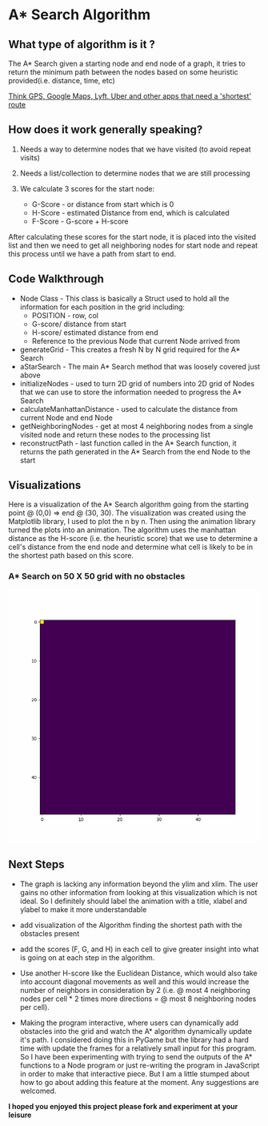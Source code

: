 # A* Search Algorithm
## What type of algorithm is it ?
The A* Search given a starting node and end node of a graph, it tries to return the minimum path between the nodes based on some heuristic provided(i.e. distance, time, etc)

[Think GPS, Google Maps, Lyft, Uber and other apps that need a 'shortest' route ](https://www.google.com/maps/dir/RPM+Raceway+%7C+Race+Play+More,+Caven+Point+Road,+Jersey+City,+NJ/New+York,+NY/@40.7186414,-74.1041897,12z/data=!4m14!4m13!1m5!1m1!1s0x89c250e37a00c263:0x6ebef698e721f02d!2m2!1d-74.0731389!2d40.6997346!1m5!1m1!1s0x89c24fa5d33f083b:0xc80b8f06e177fe62!2m2!1d-74.0059728!2d40.7127753!3e0)

## How does it work generally speaking?
1. Needs a way to determine nodes that we have visited (to avoid repeat visits)

2. Needs a list/collection to determine nodes that we are still processing

3. We calculate 3 scores for the start node:
    * G-Score - or distance from start which is 0
    * H-Score - estimated Distance from end, which is calculated
    * F-Score - G-score + H-score

After calculating these scores for the start node, it is placed into the visited list and then we need to get all neighboring nodes for start node and repeat this process until we have a path from start to end.

## Code Walkthrough
* Node Class - This class is basically a Struct used to hold all the information for each position in the grid including:
    * POSITION - row, col
    * G-score/ distance from start
    * H-score/ estimated distance from end
    * Reference to the previous Node that current Node arrived from
* generateGrid - This creates a fresh N by N grid required for the A* Search
* aStarSearch - The main A* Search method that was loosely covered just above
* initializeNodes - used to turn 2D grid of numbers into 2D grid of Nodes that we can use to store the information needed to progress the A* Search
* calculateManhattanDistance - used to calculate the distance from current Node and end Node
* getNeighboringNodes - get at most 4 neighboring nodes from a single visited node and return these nodes to the processing list
* reconstructPath - last function called in the A* Search function, it returns the path generated in the A* Search from the end Node to the start

## Visualizations
Here is a visualization of the A* Search algorithm going from the starting point @ (0,0) => end @ (30, 30). The visualization was created using the Matplotlib library, I used to plot the n by n. Then using the animation library turned the plots into an animation. The algorithm uses the manhattan distance as the H-score (i.e. the heuristic score) that we use to determine a cell's distance from the end node and determine what cell is likely to be in the shortest path based on this score.

### A* Search on 50 X 50 grid with no obstacles
![](test_anim.gif)

## Next Steps
* The graph is lacking any information beyond the ylim and xlim. The user gains no other information from looking at this visualization which is not ideal. So I definitely should label the animation with a title, xlabel and ylabel to make it more understandable

* add visualization of the Algorithm finding the shortest path with the obstacles present

* add the scores (F, G, and H) in each cell to give greater insight into what is going on at each step in the algorithm.

* Use another H-score like the Euclidean Distance, which would also take into account diagonal movements as well and this would increase the number of neighbors in consideration by 2 (i.e. @ most 4 neighboring nodes per cell * 2 times more directions = @ most 8 neighboring nodes per cell).

* Making the program interactive, where users can dynamically add obstacles into the grid and watch the A* algorithm dynamically update it's path. I considered doing this in PyGame but the library had a hard time with update the frames for a relatively small input for this program. So I have been experimenting with trying to send the outputs of the A* functions to a Node program or just re-writing the program in JavaScript in order to make that interactive piece. But I am a little stumped about how to go about adding this feature at the moment. Any suggestions are welcomed.

<b>I hoped you enjoyed this project please fork and experiment at your leisure</b>